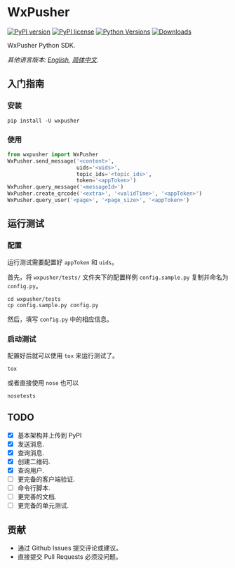 # WxPusher

[![PyPI version](https://badge.fury.io/py/wxpusher.svg)](https://badge.fury.io/py/wxpusher)
[![PyPI license](https://img.shields.io/pypi/l/wxpusher.svg)](https://pypi.python.org/pypi/wxpusher/)
[![Python Versions](https://img.shields.io/pypi/pyversions/wxpusher.svg)](https://pypi.python.org/pypi/wxpusher/)
[![Downloads](https://pepy.tech/badge/wxpusher)](https://pepy.tech/project/wxpusher)

WxPusher Python SDK.

*其他语言版本: [English](README-en.md), [简体中文](README.md).*

## 入门指南

### 安装

```shell
pip install -U wxpusher
```

### 使用

```python
from wxpusher import WxPusher
WxPusher.send_message('<content>',
                      uids='<uids>',
                      topic_ids='<topic_ids>',
                      token='<appToken>')
WxPusher.query_message('<messageId>')
WxPusher.create_qrcode('<extra>', '<validTime>', '<appToken>')
WxPusher.query_user('<page>', '<page_size>', '<appToken>')
```

## 运行测试

### 配置

运行测试需要配置好 `appToken` 和 `uids`。

首先，将 `wxpusher/tests/` 文件夹下的配置样例 `config.sample.py` 复制并命名为 `config.py`。

```shell
cd wxpusher/tests
cp config.sample.py config.py
```

然后，填写 `config.py` 中的相应信息。

### 启动测试

配置好后就可以使用 `tox` 来运行测试了。

```shell
tox
```

或者直接使用 `nose` 也可以

```shell
nosetests
```

## TODO

- [x] 基本架构并上传到 PyPI
- [x] 发送消息.
- [x] 查询消息.
- [x] 创建二维码.
- [x] 查询用户.
- [ ] 更完备的客户端验证.
- [ ] 命令行脚本.
- [ ] 更完善的文档.
- [ ] 更完备的单元测试.

## 贡献

- 通过 Github Issues 提交评论或建议。
- 直接提交 Pull Requests 必须没问题。
